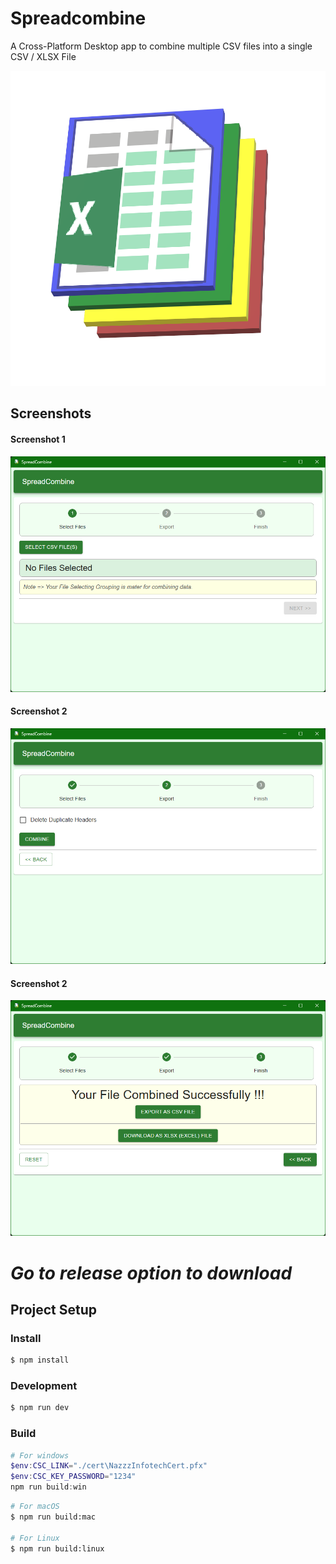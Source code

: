 # Spreadcombine

A Cross-Platform Desktop app to combine multiple CSV files into a single CSV / XLSX File 

![App Icon](./resources/icon.png)

## Screenshots
#### Screenshot 1
![Screenshot1](./screenshots/screenshot_1.png)
#### Screenshot 2
![Screenshot2](./screenshots/screenshot_2.png)
#### Screenshot 2
![Screenshot3](./screenshots/screenshot_3.png)

# ***Go to release option to download***

## Project Setup

### Install

```bash
$ npm install
```

### Development

```bash
$ npm run dev
```

### Build

```powershell
# For windows
$env:CSC_LINK="./cert\NazzzInfotechCert.pfx"
$env:CSC_KEY_PASSWORD="1234"
npm run build:win
```

```bash
# For macOS
$ npm run build:mac

# For Linux
$ npm run build:linux
```

